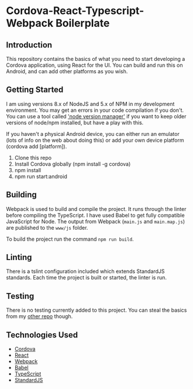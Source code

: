 # Cordova-React-Typescript-Webpack Boilerplate

## Introduction

This repository contains the basics of what you need to start developing a Cordova application, using React for the UI. You can build and run this on Android, and can add other platforms as you wish.

## Getting Started

I am using versions 8.x of NodeJS and 5.x of NPM in my development environment. You may get an errors in your code compilation if you don't. You can use a tool called ['node version manager'](https://github.com/creationix/nvm) if you want to keep older versions of node/npm installed, but have a play with this.

If you haven't a physical Android device, you can either run an emulator (lots of info on the web about doing this) or add your own device platform (cordova add [platform]).

1. Clone this repo
2. Install Cordova globally (npm install -g cordova)
3. npm install
4. npm run start:android

## Building

Webpack is used to build and compile the project. It runs through the linter before compiling the TypeScript. I have used Babel to get fully compatible JavaScript for Node. 
The output from Webpack (`main.js` and `main.map.js`) are published to the `www/js` folder.

To build the project run the command `npm run build`.

## Linting

There is a tslint configuration included which extends StandardJS standards. Each time the project is built or started, the linter is run.

## Testing

There is no testing currently added to this project. You can steal the basics from my [other repo](https://github.com/davidgerrard/electron-react-typescript-webpack-boilerplate/blob/master/ReadMe.md) though.

## Technologies Used

* [Cordova](https://cordova.apache.org/)
* [React](https://reactjs.org/)
* [Webpack](https://webpack.js.org/)
* [Babel](https://babeljs.io/)
* [TypeScript](https://www.typescriptlang.org/)
* [StandardJS](https://standardjs.com/)
